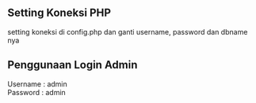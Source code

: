 ## Setting Koneksi PHP
setting koneksi di config.php dan ganti username, password dan dbname nya

## Penggunaan Login Admin
Username : admin
<br/>
Password : admin
<br>
